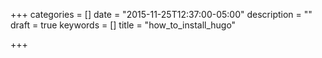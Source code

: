 +++
categories = []
date = "2015-11-25T12:37:00-05:00"
description = ""
draft = true
keywords = []
title = "how_to_install_hugo"

+++

